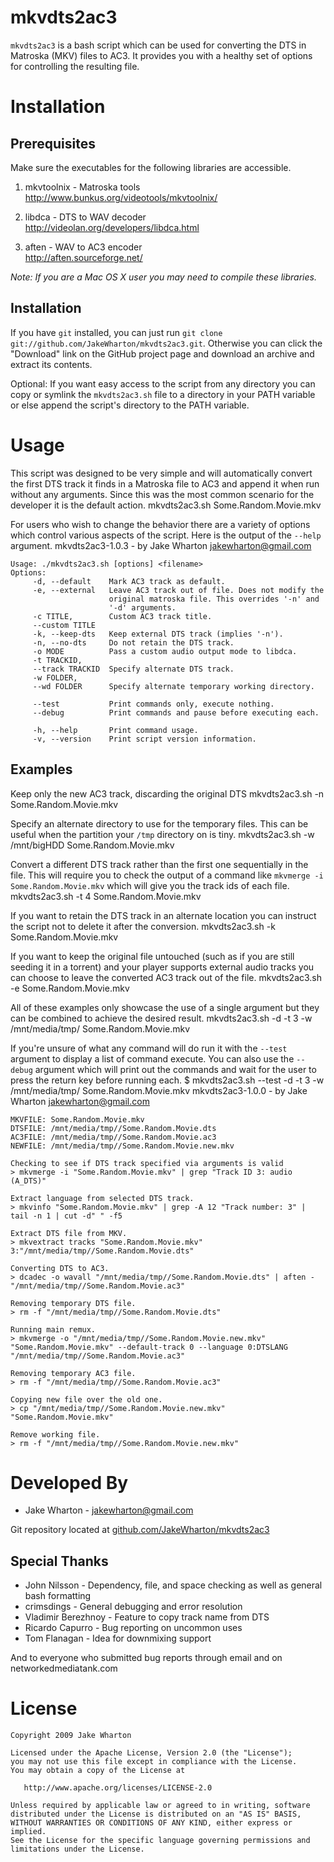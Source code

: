 mkvdts2ac3
===========
`mkvdts2ac3` is a bash script which can be used for converting the DTS in
Matroska (MKV) files to AC3. It provides you with a healthy set of options
for controlling the resulting file.

Installation
============

Prerequisites
-------------
Make sure the executables for the following libraries are accessible.

1.  mkvtoolnix - Matroska tools  
    http://www.bunkus.org/videotools/mkvtoolnix/

2.  libdca - DTS to WAV decoder      
    http://videolan.org/developers/libdca.html

3.  aften - WAV to AC3 encoder  
    http://aften.sourceforge.net/

*Note: If you are a Mac OS X user you may need to compile these libraries.*

Installation
------------
If you have `git` installed, you can just run
`git clone git://github.com/JakeWharton/mkvdts2ac3.git`. Otherwise you can click
the "Download" link on the GitHub project page and download an archive and
extract its contents.

Optional: If you want easy access to the script from any directory you can copy
or symlink the `mkvdts2ac3.sh` file to a directory in your PATH variable or else
append the script's directory to the PATH variable.

Usage
=====
This script was designed to be very simple and will automatically convert the
first DTS track it finds in a Matroska file to AC3 and append it when run
without any arguments. Since this was the most common scenario for the
developer it is the default action.
    mkvdts2ac3.sh Some.Random.Movie.mkv

For users who wish to change the behavior there are a variety of options which
control various aspects of the script. Here is the output of the `--help`
argument.
    mkvdts2ac3-1.0.3 - by Jake Wharton <jakewharton@gmail.com>
    
    Usage: ./mkvdts2ac3.sh [options] <filename>
    Options:
         -d, --default    Mark AC3 track as default.
         -e, --external   Leave AC3 track out of file. Does not modify the
                          original matroska file. This overrides '-n' and
                          '-d' arguments.
         -c TITLE,        Custom AC3 track title.
         --custom TITLE
         -k, --keep-dts   Keep external DTS track (implies '-n').
         -n, --no-dts     Do not retain the DTS track.
         -o MODE          Pass a custom audio output mode to libdca.
         -t TRACKID,
         --track TRACKID  Specify alternate DTS track.
         -w FOLDER,
         --wd FOLDER      Specify alternate temporary working directory.
    
         --test           Print commands only, execute nothing.
         --debug          Print commands and pause before executing each.
    
         -h, --help       Print command usage.
         -v, --version    Print script version information.

Examples
--------
Keep only the new AC3 track, discarding the original DTS
    mkvdts2ac3.sh -n Some.Random.Movie.mkv

Specify an alternate directory to use for the temporary files. This can be
useful when the partition your `/tmp` directory on is tiny.
    mkvdts2ac3.sh -w /mnt/bigHDD Some.Random.Movie.mkv

Convert a different DTS track rather than the first one sequentially in the
file. This will require you to check the output of a command like
`mkvmerge -i Some.Random.Movie.mkv` which will give you the track ids of each
file.
    mkvdts2ac3.sh -t 4 Some.Random.Movie.mkv

If you want to retain the DTS track in an alternate location you can instruct
the script not to delete it after the conversion.
    mkvdts2ac3.sh -k Some.Random.Movie.mkv

If you want to keep the original file untouched (such as if you are still
seeding it in a torrent) and your player supports external audio tracks you
can choose to leave the converted AC3 track out of the file.
    mkvdts2ac3.sh -e Some.Random.Movie.mkv

All of these examples only showcase the use of a single argument but they can
be combined to achieve the desired result.
    mkvdts2ac3.sh -d -t 3 -w /mnt/media/tmp/ Some.Random.Movie.mkv

If you're unsure of what any command will do run it with the `--test` argument
to display a list of command execute. You can also use the `--debug` argument
which will print out the commands and wait for the user to press the return key
before running each.
    $ mkvdts2ac3.sh --test -d -t 3 -w /mnt/media/tmp/ Some.Random.Movie.mkv
    mkvdts2ac3-1.0.0 - by Jake Wharton <jakewharton@gmail.com>
    
    MKVFILE: Some.Random.Movie.mkv
    DTSFILE: /mnt/media/tmp//Some.Random.Movie.dts
    AC3FILE: /mnt/media/tmp//Some.Random.Movie.ac3
    NEWFILE: /mnt/media/tmp//Some.Random.Movie.new.mkv
    
    Checking to see if DTS track specified via arguments is valid
    > mkvmerge -i "Some.Random.Movie.mkv" | grep "Track ID 3: audio (A_DTS)"
    
    Extract language from selected DTS track.
    > mkvinfo "Some.Random.Movie.mkv" | grep -A 12 "Track number: 3" | tail -n 1 | cut -d" " -f5
    
    Extract DTS file from MKV.
    > mkvextract tracks "Some.Random.Movie.mkv" 3:"/mnt/media/tmp//Some.Random.Movie.dts"
    
    Converting DTS to AC3.
    > dcadec -o wavall "/mnt/media/tmp//Some.Random.Movie.dts" | aften - "/mnt/media/tmp//Some.Random.Movie.ac3"
    
    Removing temporary DTS file.
    > rm -f "/mnt/media/tmp//Some.Random.Movie.dts"
    
    Running main remux.
    > mkvmerge -o "/mnt/media/tmp//Some.Random.Movie.new.mkv" "Some.Random.Movie.mkv" --default-track 0 --language 0:DTSLANG "/mnt/media/tmp//Some.Random.Movie.ac3"
    
    Removing temporary AC3 file.
    > rm -f "/mnt/media/tmp//Some.Random.Movie.ac3"
    
    Copying new file over the old one.
    > cp "/mnt/media/tmp//Some.Random.Movie.new.mkv" "Some.Random.Movie.mkv"
    
    Remove working file.
    > rm -f "/mnt/media/tmp//Some.Random.Movie.new.mkv"

Developed By
============
* Jake Wharton - <jakewharton@gmail.com>

Git repository located at
[github.com/JakeWharton/mkvdts2ac3](http://github.com/JakeWharton/mkvdts2ac3)

Special Thanks
--------------
* John Nilsson - Dependency, file, and space checking as well as general bash formatting
* crimsdings - General debugging and error resolution
* Vladimir Berezhnoy - Feature to copy track name from DTS
* Ricardo Capurro - Bug reporting on uncommon uses
* Tom Flanagan - Idea for downmixing support

And to everyone who submitted bug reports through email and on networkedmediatank.com


License
=======
    Copyright 2009 Jake Wharton
    
    Licensed under the Apache License, Version 2.0 (the "License");
    you may not use this file except in compliance with the License.
    You may obtain a copy of the License at
    
       http://www.apache.org/licenses/LICENSE-2.0
    
    Unless required by applicable law or agreed to in writing, software
    distributed under the License is distributed on an "AS IS" BASIS,
    WITHOUT WARRANTIES OR CONDITIONS OF ANY KIND, either express or implied.
    See the License for the specific language governing permissions and
    limitations under the License.
